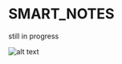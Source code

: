 # SMART_NOTES
still in progress

![alt text](https://github.com/SuryaKumarM/SMART_NOTES/img/surya.jpg?raw=true)

